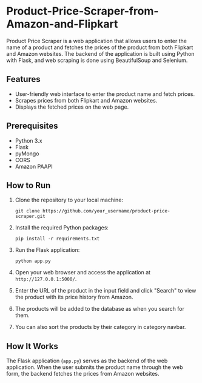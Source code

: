 # Product-Price-Scraper-from-Amazon-and-Flipkart

Product Price Scraper is a web application that allows users to enter the name of a product and fetches the prices of the product from both Flipkart and Amazon websites. The backend of the application is built using Python with Flask, and web scraping is done using BeautifulSoup and Selenium.

## Features

- User-friendly web interface to enter the product name and fetch prices.
- Scrapes prices from both Flipkart and Amazon websites.
- Displays the fetched prices on the web page.

## Prerequisites

- Python 3.x
- Flask
- pyMongo
- CORS
- Amazon PAAPI

## How to Run

1. Clone the repository to your local machine:

   ```
   git clone https://github.com/your_username/product-price-scraper.git
   ```

2. Install the required Python packages:

   ```
   pip install -r requirements.txt
   ```

3. Run the Flask application:

   ```
   python app.py
   ```

4. Open your web browser and access the application at `http://127.0.0.1:5000/`.

5. Enter the URL of the product in the input field and click "Search" to view the product with its price history from Amazon.

6. The products will be added to the database as when you search for them. 

7. You can also sort the products by their category in category navbar.

## How It Works

The Flask application (`app.py`) serves as the backend of the web application. When the user submits the product name through the web form, the backend fetches the prices from Amazon websites.
